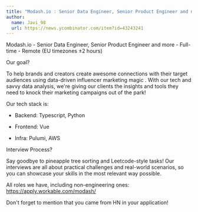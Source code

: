 ```yaml
---
title: "Modash.io : Senior Data Engineer, Senior Product Engineer and more"
author:
  name: Javi_98
  url: https://news.ycombinator.com/item?id=43243241
---
```

Modash.io - Senior Data Engineer, Senior Product Engineer and more - Full-time - Remote (EU timezones ±2 hours)

Our goal?

To help brands and creators create awesome connections with their target audiences using data-driven influencer marketing magic . With our tech and savvy data analysis, we&#x27;re giving our clients the insights and tools they need to knock their marketing campaigns out of the park!

Our tech stack is:

- Backend: Typescript, Python

- Frontend: Vue

- Infra: Pulumi, AWS

Interview Process?

Say goodbye to pineapple tree sorting and Leetcode-style tasks! Our interviews are all about practical challenges and real-world scenarios, so you can showcase your skills in the most relevant way possible.

All roles we have, including non-engineering ones: <a href="https:&#x2F;&#x2F;apply.workable.com&#x2F;modash&#x2F;" rel="nofollow">https:&#x2F;&#x2F;apply.workable.com&#x2F;modash&#x2F;</a>

Don&#x27;t forget to mention that you came from HN in your application!
<JobApplication />

